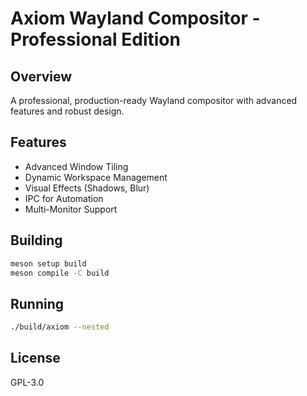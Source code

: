 # Axiom Wayland Compositor - Professional Edition

## Overview
A professional, production-ready Wayland compositor with advanced features and robust design.

## Features
- Advanced Window Tiling
- Dynamic Workspace Management
- Visual Effects (Shadows, Blur)
- IPC for Automation
- Multi-Monitor Support

## Building
```bash
meson setup build
meson compile -C build
```

## Running
```bash
./build/axiom --nested
```

## License
GPL-3.0

